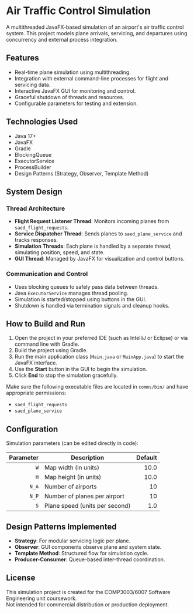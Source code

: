 # Air Traffic Control Simulation

A multithreaded JavaFX-based simulation of an airport's air traffic control system. This project models plane arrivals, servicing, and departures using concurrency and external process integration.

## Features

- Real-time plane simulation using multithreading.
- Integration with external command-line processes for flight and servicing data.
- Interactive JavaFX GUI for monitoring and control.
- Graceful shutdown of threads and resources.
- Configurable parameters for testing and extension.

## Technologies Used

- Java 17+
- JavaFX
- Gradle
- BlockingQueue
- ExecutorService
- ProcessBuilder
- Design Patterns (Strategy, Observer, Template Method)

## System Design

### Thread Architecture

- **Flight Request Listener Thread**: Monitors incoming planes from `saed_flight_requests`.
- **Service Dispatcher Thread**: Sends planes to `saed_plane_service` and tracks responses.
- **Simulation Threads**: Each plane is handled by a separate thread, simulating position, speed, and state.
- **GUI Thread**: Managed by JavaFX for visualization and control buttons.

### Communication and Control

- Uses blocking queues to safely pass data between threads.
- Java `ExecutorService` manages thread pooling.
- Simulation is started/stopped using buttons in the GUI.
- Shutdown is handled via termination signals and cleanup hooks.

## How to Build and Run

1. Open the project in your preferred IDE (such as IntelliJ or Eclipse) or via command line with Gradle.
2. Build the project using Gradle.
3. Run the main application class (`Main.java` or `MainApp.java`) to start the JavaFX interface.
4. Use the **Start** button in the GUI to begin the simulation.
5. Click **End** to stop the simulation gracefully.

Make sure the following executable files are located in `comms/bin/` and have appropriate permissions:

- `saed_flight_requests`
- `saed_plane_service`

## Configuration

Simulation parameters (can be edited directly in code):

| Parameter | Description                    | Default |
|----------:|-------------------------------|--------:|
| `W`       | Map width (in units)           | 10.0    |
| `H`       | Map height (in units)          | 10.0    |
| `N_A`     | Number of airports             | 10      |
| `N_P`     | Number of planes per airport   | 10      |
| `S`       | Plane speed (units per second) | 1.0     |

## Design Patterns Implemented

- **Strategy**: For modular servicing logic per plane.
- **Observer**: GUI components observe plane and system state.
- **Template Method**: Structured flow for simulation cycle.
- **Producer-Consumer**: Queue-based inter-thread coordination.

## License

This simulation project is created for the COMP3003/6007 Software Engineering unit coursework.  
Not intended for commercial distribution or production deployment.
